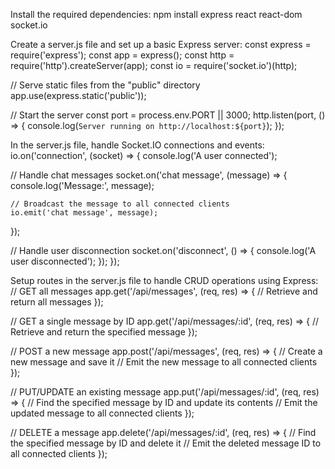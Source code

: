 Install the required dependencies:
npm install express react react-dom socket.io

Create a server.js file and set up a basic Express server:
const express = require('express');
const app = express();
const http = require('http').createServer(app);
const io = require('socket.io')(http);

// Serve static files from the "public" directory
app.use(express.static('public'));

// Start the server
const port = process.env.PORT || 3000;
http.listen(port, () => {
  console.log(`Server running on http://localhost:${port}`);
});

In the server.js file, handle Socket.IO connections and events:
io.on('connection', (socket) => {
  console.log('A user connected');

  // Handle chat messages
  socket.on('chat message', (message) => {
    console.log('Message:', message);

    // Broadcast the message to all connected clients
    io.emit('chat message', message);
  });

  // Handle user disconnection
  socket.on('disconnect', () => {
    console.log('A user disconnected');
  });
});

Setup routes in the server.js file to handle CRUD operations using Express:
// GET all messages
app.get('/api/messages', (req, res) => {
  // Retrieve and return all messages
});

// GET a single message by ID
app.get('/api/messages/:id', (req, res) => {
  // Retrieve and return the specified message
});

// POST a new message
app.post('/api/messages', (req, res) => {
  // Create a new message and save it
  // Emit the new message to all connected clients
});

// PUT/UPDATE an existing message
app.put('/api/messages/:id', (req, res) => {
  // Find the specified message by ID and update its contents
  // Emit the updated message to all connected clients
});

// DELETE a message
app.delete('/api/messages/:id', (req, res) => {
  // Find the specified message by ID and delete it
  // Emit the deleted message ID to all connected clients
});
